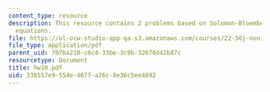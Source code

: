 ```yaml
---
content_type: resource
description: This resource contains 2 problems based on Solomon-Bloembergen-Morgan
  equations.
file: https://ol-ocw-studio-app-qa.s3.amazonaws.com/courses/22-56j-noninvasive-imaging-in-biology-and-medicine-fall-2005/336557e9554e467fa26c8e36c5ee4892_hw10.pdf
file_type: application/pdf
parent_uid: 707ba218-c6c4-33be-3c9b-32670d42b87c
resourcetype: Document
title: hw10.pdf
uid: 336557e9-554e-467f-a26c-8e36c5ee4892
---
```

